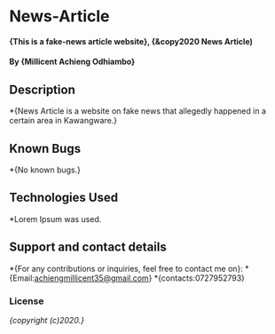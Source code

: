 # News-Article
#### {This is a fake-news article website}, {&copy2020 News Article)
#### By **{Millicent Achieng Odhiambo}**
## Description
*{News Article is a website on fake news that allegedly happened in a certain area in Kawangware.}
## Known Bugs
*{No known bugs.}
## Technologies Used
*Lorem Ipsum was used.
## Support and contact details
*{For any contributions or inquiries, feel free to contact me on}:
*{Email:achiengmillicent35@gmail.com}
*{contacts:0727952793}
### License
*{copyright (c)2020.}*
  